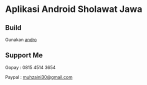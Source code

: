 # Aplikasi Android Sholawat Jawa

## Build

Gunakan [andro](https://github.com/mzaini30/andro)

## Support Me

Gopay : 0815 4514 3654

Paypal : muhzaini30@gmail.com
